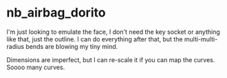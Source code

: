 # nb_airbag_dorito
I'm just looking to emulate the face, I don't need the key socket or anything like that, just the outline. 
I can do everything after that, but the multi-multi-radius bends are blowing my tiny mind.

Dimensions are imperfect, but I can re-scale it if you can map the curves. Soooo many curves.
